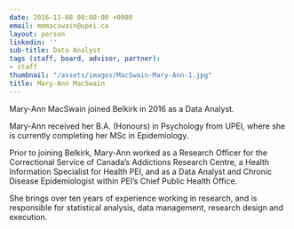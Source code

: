 ```yaml
---
date: 2016-11-08 00:00:00 +0000
email: mmmacswain@upei.ca
layout: person
linkedin: ''
sub-title: Data Analyst
tags (staff, board, advisor, partner):
- staff
thumbnail: "/assets/images/MacSwain-Mary-Ann-1.jpg"
title: Mary-Ann MacSwain
---
```



Mary-Ann MacSwain joined Belkirk in 2016 as a Data Analyst.

Mary-Ann received her B.A. (Honours) in Psychology from UPEI, where she is currently completing her MSc in Epidemiology.

Prior to joining Belkirk, Mary-Ann worked as a Research Officer for the Correctional Service of Canada’s Addictions Research Centre, a Health Information Specialist for Health PEI, and as a Data Analyst and Chronic Disease Epidemiologist within PEI’s Chief Public Health Office.

She brings over ten years of experience working in research, and is responsible for statistical analysis, data management, research design and execution.
